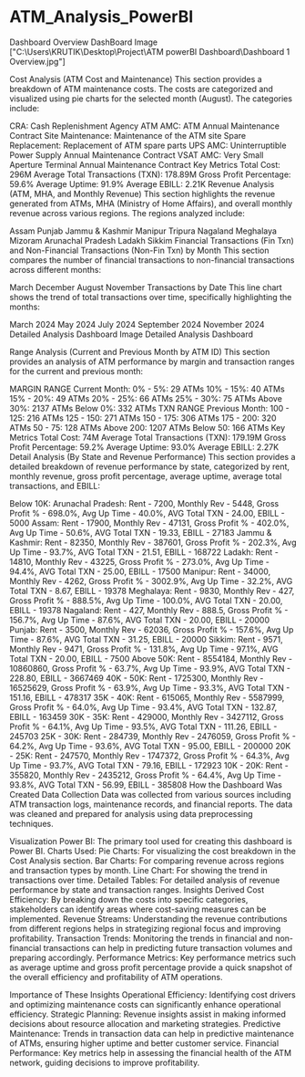 # ATM_Analysis_PowerBI
Dashboard Overview
DashBoard Image ["C:\Users\KRUTIK\Desktop\Project\ATM powerBI Dashboard\Dashboard 1 Overview.jpg"]

Cost Analysis (ATM Cost and Maintenance)
This section provides a breakdown of ATM maintenance costs. The costs are categorized and visualized using pie charts for the selected month (August). The categories include:

CRA: Cash Replenishment Agency
ATM AMC: ATM Annual Maintenance Contract
Site Maintenance: Maintenance of the ATM site
Spare Replacement: Replacement of ATM spare parts
UPS AMC: Uninterruptible Power Supply Annual Maintenance Contract
VSAT AMC: Very Small Aperture Terminal Annual Maintenance Contract
Key Metrics
Total Cost: 296M
Average Total Transactions (TXN): 178.89M
Gross Profit Percentage: 59.6%
Average Uptime: 91.9%
Average EBILL: 2.21K
Revenue Analysis (ATM, MHA, and Monthly Revenue)
This section highlights the revenue generated from ATMs, MHA (Ministry of Home Affairs), and overall monthly revenue across various regions. The regions analyzed include:

Assam
Punjab
Jammu & Kashmir
Manipur
Tripura
Nagaland
Meghalaya
Mizoram
Arunachal Pradesh
Ladakh
Sikkim
Financial Transactions (Fin Txn) and Non-Financial Transactions (Non-Fin Txn) by Month
This section compares the number of financial transactions to non-financial transactions across different months:

March
December
August
November
Transactions by Date
This line chart shows the trend of total transactions over time, specifically highlighting the months:

March 2024
May 2024
July 2024
September 2024
November 2024
Detailed Analysis
Dashboard Image
Detailed Analysis Dashboard

Range Analysis (Current and Previous Month by ATM ID)
This section provides an analysis of ATM performance by margin and transaction ranges for the current and previous month:

MARGIN RANGE Current Month:
0% - 5%: 29 ATMs
10% - 15%: 40 ATMs
15% - 20%: 49 ATMs
20% - 25%: 66 ATMs
25% - 30%: 75 ATMs
Above 30%: 2137 ATMs
Below 0%: 332 ATMs
TXN RANGE Previous Month:
100 - 125: 216 ATMs
125 - 150: 271 ATMs
150 - 175: 306 ATMs
175 - 200: 320 ATMs
50 - 75: 128 ATMs
Above 200: 1207 ATMs
Below 50: 166 ATMs
Key Metrics
Total Cost: 74M
Average Total Transactions (TXN): 179.19M
Gross Profit Percentage: 59.2%
Average Uptime: 93.0%
Average EBILL: 2.27K
Detail Analysis (By State and Revenue Performance)
This section provides a detailed breakdown of revenue performance by state, categorized by rent, monthly revenue, gross profit percentage, average uptime, average total transactions, and EBILL:

Below 10K:
Arunachal Pradesh: Rent - 7200, Monthly Rev - 5448, Gross Profit % - 698.0%, Avg Up Time - 40.0%, AVG Total TXN - 24.00, EBILL - 5000
Assam: Rent - 17900, Monthly Rev - 47131, Gross Profit % - 402.0%, Avg Up Time - 50.6%, AVG Total TXN - 19.33, EBILL - 27183
Jammu & Kashmir: Rent - 82350, Monthly Rev - 387601, Gross Profit % - 202.3%, Avg Up Time - 93.7%, AVG Total TXN - 21.51, EBILL - 168722
Ladakh: Rent - 14810, Monthly Rev - 43225, Gross Profit % - 273.0%, Avg Up Time - 94.4%, AVG Total TXN - 25.00, EBILL - 17500
Manipur: Rent - 34000, Monthly Rev - 4262, Gross Profit % - 3002.9%, Avg Up Time - 32.2%, AVG Total TXN - 8.67, EBILL - 19378
Meghalaya: Rent - 9830, Monthly Rev - 427, Gross Profit % - 888.5%, Avg Up Time - 100.0%, AVG Total TXN - 20.00, EBILL - 19378
Nagaland: Rent - 427, Monthly Rev - 888.5, Gross Profit % - 156.7%, Avg Up Time - 87.6%, AVG Total TXN - 20.00, EBILL - 20000
Punjab: Rent - 3500, Monthly Rev - 62036, Gross Profit % - 157.6%, Avg Up Time - 87.6%, AVG Total TXN - 31.25, EBILL - 20000
Sikkim: Rent - 9571, Monthly Rev - 9471, Gross Profit % - 131.8%, Avg Up Time - 97.1%, AVG Total TXN - 20.00, EBILL - 7500
Above 50K:
Rent - 8554184, Monthly Rev - 10860860, Gross Profit % - 63.7%, Avg Up Time - 93.9%, AVG Total TXN - 228.80, EBILL - 3667469
40K - 50K:
Rent - 1725300, Monthly Rev - 16525629, Gross Profit % - 63.9%, Avg Up Time - 93.3%, AVG Total TXN - 151.16, EBILL - 478317
35K - 40K:
Rent - 615065, Monthly Rev - 5587999, Gross Profit % - 64.0%, Avg Up Time - 93.4%, AVG Total TXN - 132.87, EBILL - 163459
30K - 35K:
Rent - 429000, Monthly Rev - 3427112, Gross Profit % - 64.1%, Avg Up Time - 93.5%, AVG Total TXN - 111.26, EBILL - 245703
25K - 30K:
Rent - 284739, Monthly Rev - 2476059, Gross Profit % - 64.2%, Avg Up Time - 93.6%, AVG Total TXN - 95.00, EBILL - 200000
20K - 25K:
Rent - 247570, Monthly Rev - 1747372, Gross Profit % - 64.3%, Avg Up Time - 93.7%, AVG Total TXN - 79.16, EBILL - 172923
10K - 20K:
Rent - 355820, Monthly Rev - 2435212, Gross Profit % - 64.4%, Avg Up Time - 93.8%, AVG Total TXN - 56.99, EBILL - 385808
How the Dashboard Was Created
Data Collection
Data was collected from various sources including ATM transaction logs, maintenance records, and financial reports. The data was cleaned and prepared for analysis using data preprocessing techniques.

Visualization
Power BI: The primary tool used for creating this dashboard is Power BI.
Charts Used:
Pie Charts: For visualizing the cost breakdown in the Cost Analysis section.
Bar Charts: For comparing revenue across regions and transaction types by month.
Line Chart: For showing the trend in transactions over time.
Detailed Tables: For detailed analysis of revenue performance by state and transaction ranges.
Insights Derived
Cost Efficiency: By breaking down the costs into specific categories, stakeholders can identify areas where cost-saving measures can be implemented.
Revenue Streams: Understanding the revenue contributions from different regions helps in strategizing regional focus and improving profitability.
Transaction Trends: Monitoring the trends in financial and non-financial transactions can help in predicting future transaction volumes and preparing accordingly.
Performance Metrics: Key performance metrics
such as average uptime and gross profit percentage provide a quick snapshot of the overall efficiency and profitability of ATM operations.

Importance of These Insights
Operational Efficiency: Identifying cost drivers and optimizing maintenance costs can significantly enhance operational efficiency.
Strategic Planning: Revenue insights assist in making informed decisions about resource allocation and marketing strategies.
Predictive Maintenance: Trends in transaction data can help in predictive maintenance of ATMs, ensuring higher uptime and better customer service.
Financial Performance: Key metrics help in assessing the financial health of the ATM network, guiding decisions to improve profitability.
